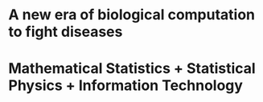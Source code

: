 # A new era of biological computation to fight diseases

# Mathematical Statistics + Statistical Physics + Information Technology
